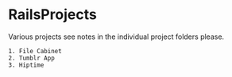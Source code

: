 # RailsProjects


Various projects see notes in the individual project folders please.

    1. File Cabinet
    2. Tumblr App
    3. Hiptime
  
